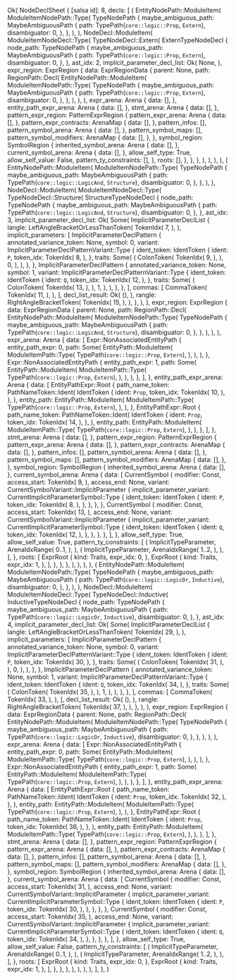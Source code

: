 Ok(
    NodeDeclSheet {
        [salsa id]: 8,
        decls: [
            (
                EntityNodePath::ModuleItem(
                    ModuleItemNodePath::Type(
                        TypeNodePath {
                            maybe_ambiguous_path: MaybeAmbiguousPath {
                                path: TypePath(`core::logic::Prop`, `Extern`),
                                disambiguator: 0,
                            },
                        },
                    ),
                ),
                NodeDecl::ModuleItem(
                    ModuleItemNodeDecl::Type(
                        TypeNodeDecl::Extern(
                            ExternTypeNodeDecl {
                                node_path: TypeNodePath {
                                    maybe_ambiguous_path: MaybeAmbiguousPath {
                                        path: TypePath(`core::logic::Prop`, `Extern`),
                                        disambiguator: 0,
                                    },
                                },
                                ast_idx: 2,
                                implicit_parameter_decl_list: Ok(
                                    None,
                                ),
                                expr_region: ExprRegion {
                                    data: ExprRegionData {
                                        parent: None,
                                        path: RegionPath::Decl(
                                            EntityNodePath::ModuleItem(
                                                ModuleItemNodePath::Type(
                                                    TypeNodePath {
                                                        maybe_ambiguous_path: MaybeAmbiguousPath {
                                                            path: TypePath(`core::logic::Prop`, `Extern`),
                                                            disambiguator: 0,
                                                        },
                                                    },
                                                ),
                                            ),
                                        ),
                                        expr_arena: Arena {
                                            data: [],
                                        },
                                        entity_path_expr_arena: Arena {
                                            data: [],
                                        },
                                        stmt_arena: Arena {
                                            data: [],
                                        },
                                        pattern_expr_region: PatternExprRegion {
                                            pattern_expr_arena: Arena {
                                                data: [],
                                            },
                                            pattern_expr_contracts: ArenaMap {
                                                data: [],
                                            },
                                            pattern_infos: [],
                                            pattern_symbol_arena: Arena {
                                                data: [],
                                            },
                                            pattern_symbol_maps: [],
                                            pattern_symbol_modifiers: ArenaMap {
                                                data: [],
                                            },
                                        },
                                        symbol_region: SymbolRegion {
                                            inherited_symbol_arena: Arena {
                                                data: [],
                                            },
                                            current_symbol_arena: Arena {
                                                data: [],
                                            },
                                            allow_self_type: True,
                                            allow_self_value: False,
                                            pattern_ty_constraints: [],
                                        },
                                        roots: [],
                                    },
                                },
                            },
                        ),
                    ),
                ),
            ),
            (
                EntityNodePath::ModuleItem(
                    ModuleItemNodePath::Type(
                        TypeNodePath {
                            maybe_ambiguous_path: MaybeAmbiguousPath {
                                path: TypePath(`core::logic::LogicAnd`, `Structure`),
                                disambiguator: 0,
                            },
                        },
                    ),
                ),
                NodeDecl::ModuleItem(
                    ModuleItemNodeDecl::Type(
                        TypeNodeDecl::Structure(
                            StructureTypeNodeDecl {
                                node_path: TypeNodePath {
                                    maybe_ambiguous_path: MaybeAmbiguousPath {
                                        path: TypePath(`core::logic::LogicAnd`, `Structure`),
                                        disambiguator: 0,
                                    },
                                },
                                ast_idx: 3,
                                implicit_parameter_decl_list: Ok(
                                    Some(
                                        ImplicitParameterDeclList {
                                            langle: LeftAngleBracketOrLessThanToken(
                                                TokenIdx(
                                                    7,
                                                ),
                                            ),
                                            implicit_parameters: [
                                                ImplicitParameterDeclPattern {
                                                    annotated_variance_token: None,
                                                    symbol: 0,
                                                    variant: ImplicitParameterDeclPatternVariant::Type {
                                                        ident_token: IdentToken {
                                                            ident: `P`,
                                                            token_idx: TokenIdx(
                                                                8,
                                                            ),
                                                        },
                                                        traits: Some(
                                                            (
                                                                ColonToken(
                                                                    TokenIdx(
                                                                        9,
                                                                    ),
                                                                ),
                                                                0,
                                                            ),
                                                        ),
                                                    },
                                                },
                                                ImplicitParameterDeclPattern {
                                                    annotated_variance_token: None,
                                                    symbol: 1,
                                                    variant: ImplicitParameterDeclPatternVariant::Type {
                                                        ident_token: IdentToken {
                                                            ident: `Q`,
                                                            token_idx: TokenIdx(
                                                                12,
                                                            ),
                                                        },
                                                        traits: Some(
                                                            (
                                                                ColonToken(
                                                                    TokenIdx(
                                                                        13,
                                                                    ),
                                                                ),
                                                                1,
                                                            ),
                                                        ),
                                                    },
                                                },
                                            ],
                                            commas: [
                                                CommaToken(
                                                    TokenIdx(
                                                        11,
                                                    ),
                                                ),
                                            ],
                                            decl_list_result: Ok(
                                                (),
                                            ),
                                            rangle: RightAngleBracketToken(
                                                TokenIdx(
                                                    15,
                                                ),
                                            ),
                                        },
                                    ),
                                ),
                                expr_region: ExprRegion {
                                    data: ExprRegionData {
                                        parent: None,
                                        path: RegionPath::Decl(
                                            EntityNodePath::ModuleItem(
                                                ModuleItemNodePath::Type(
                                                    TypeNodePath {
                                                        maybe_ambiguous_path: MaybeAmbiguousPath {
                                                            path: TypePath(`core::logic::LogicAnd`, `Structure`),
                                                            disambiguator: 0,
                                                        },
                                                    },
                                                ),
                                            ),
                                        ),
                                        expr_arena: Arena {
                                            data: [
                                                Expr::NonAssociatedEntityPath {
                                                    entity_path_expr: 0,
                                                    path: Some(
                                                        EntityPath::ModuleItem(
                                                            ModuleItemPath::Type(
                                                                TypePath(`core::logic::Prop`, `Extern`),
                                                            ),
                                                        ),
                                                    ),
                                                },
                                                Expr::NonAssociatedEntityPath {
                                                    entity_path_expr: 1,
                                                    path: Some(
                                                        EntityPath::ModuleItem(
                                                            ModuleItemPath::Type(
                                                                TypePath(`core::logic::Prop`, `Extern`),
                                                            ),
                                                        ),
                                                    ),
                                                },
                                            ],
                                        },
                                        entity_path_expr_arena: Arena {
                                            data: [
                                                EntityPathExpr::Root {
                                                    path_name_token: PathNameToken::Ident(
                                                        IdentToken {
                                                            ident: `Prop`,
                                                            token_idx: TokenIdx(
                                                                10,
                                                            ),
                                                        },
                                                    ),
                                                    entity_path: EntityPath::ModuleItem(
                                                        ModuleItemPath::Type(
                                                            TypePath(`core::logic::Prop`, `Extern`),
                                                        ),
                                                    ),
                                                },
                                                EntityPathExpr::Root {
                                                    path_name_token: PathNameToken::Ident(
                                                        IdentToken {
                                                            ident: `Prop`,
                                                            token_idx: TokenIdx(
                                                                14,
                                                            ),
                                                        },
                                                    ),
                                                    entity_path: EntityPath::ModuleItem(
                                                        ModuleItemPath::Type(
                                                            TypePath(`core::logic::Prop`, `Extern`),
                                                        ),
                                                    ),
                                                },
                                            ],
                                        },
                                        stmt_arena: Arena {
                                            data: [],
                                        },
                                        pattern_expr_region: PatternExprRegion {
                                            pattern_expr_arena: Arena {
                                                data: [],
                                            },
                                            pattern_expr_contracts: ArenaMap {
                                                data: [],
                                            },
                                            pattern_infos: [],
                                            pattern_symbol_arena: Arena {
                                                data: [],
                                            },
                                            pattern_symbol_maps: [],
                                            pattern_symbol_modifiers: ArenaMap {
                                                data: [],
                                            },
                                        },
                                        symbol_region: SymbolRegion {
                                            inherited_symbol_arena: Arena {
                                                data: [],
                                            },
                                            current_symbol_arena: Arena {
                                                data: [
                                                    CurrentSymbol {
                                                        modifier: Const,
                                                        access_start: TokenIdx(
                                                            9,
                                                        ),
                                                        access_end: None,
                                                        variant: CurrentSymbolVariant::ImplicitParameter {
                                                            implicit_parameter_variant: CurrentImplicitParameterSymbol::Type {
                                                                ident_token: IdentToken {
                                                                    ident: `P`,
                                                                    token_idx: TokenIdx(
                                                                        8,
                                                                    ),
                                                                },
                                                            },
                                                        },
                                                    },
                                                    CurrentSymbol {
                                                        modifier: Const,
                                                        access_start: TokenIdx(
                                                            13,
                                                        ),
                                                        access_end: None,
                                                        variant: CurrentSymbolVariant::ImplicitParameter {
                                                            implicit_parameter_variant: CurrentImplicitParameterSymbol::Type {
                                                                ident_token: IdentToken {
                                                                    ident: `Q`,
                                                                    token_idx: TokenIdx(
                                                                        12,
                                                                    ),
                                                                },
                                                            },
                                                        },
                                                    },
                                                ],
                                            },
                                            allow_self_type: True,
                                            allow_self_value: True,
                                            pattern_ty_constraints: [
                                                (
                                                    ImplicitTypeParameter,
                                                    ArenaIdxRange(
                                                        0..1,
                                                    ),
                                                ),
                                                (
                                                    ImplicitTypeParameter,
                                                    ArenaIdxRange(
                                                        1..2,
                                                    ),
                                                ),
                                            ],
                                        },
                                        roots: [
                                            ExprRoot {
                                                kind: Traits,
                                                expr_idx: 0,
                                            },
                                            ExprRoot {
                                                kind: Traits,
                                                expr_idx: 1,
                                            },
                                        ],
                                    },
                                },
                            },
                        ),
                    ),
                ),
            ),
            (
                EntityNodePath::ModuleItem(
                    ModuleItemNodePath::Type(
                        TypeNodePath {
                            maybe_ambiguous_path: MaybeAmbiguousPath {
                                path: TypePath(`core::logic::LogicOr`, `Inductive`),
                                disambiguator: 0,
                            },
                        },
                    ),
                ),
                NodeDecl::ModuleItem(
                    ModuleItemNodeDecl::Type(
                        TypeNodeDecl::Inductive(
                            InductiveTypeNodeDecl {
                                node_path: TypeNodePath {
                                    maybe_ambiguous_path: MaybeAmbiguousPath {
                                        path: TypePath(`core::logic::LogicOr`, `Inductive`),
                                        disambiguator: 0,
                                    },
                                },
                                ast_idx: 4,
                                implicit_parameter_decl_list: Ok(
                                    Some(
                                        ImplicitParameterDeclList {
                                            langle: LeftAngleBracketOrLessThanToken(
                                                TokenIdx(
                                                    29,
                                                ),
                                            ),
                                            implicit_parameters: [
                                                ImplicitParameterDeclPattern {
                                                    annotated_variance_token: None,
                                                    symbol: 0,
                                                    variant: ImplicitParameterDeclPatternVariant::Type {
                                                        ident_token: IdentToken {
                                                            ident: `P`,
                                                            token_idx: TokenIdx(
                                                                30,
                                                            ),
                                                        },
                                                        traits: Some(
                                                            (
                                                                ColonToken(
                                                                    TokenIdx(
                                                                        31,
                                                                    ),
                                                                ),
                                                                0,
                                                            ),
                                                        ),
                                                    },
                                                },
                                                ImplicitParameterDeclPattern {
                                                    annotated_variance_token: None,
                                                    symbol: 1,
                                                    variant: ImplicitParameterDeclPatternVariant::Type {
                                                        ident_token: IdentToken {
                                                            ident: `Q`,
                                                            token_idx: TokenIdx(
                                                                34,
                                                            ),
                                                        },
                                                        traits: Some(
                                                            (
                                                                ColonToken(
                                                                    TokenIdx(
                                                                        35,
                                                                    ),
                                                                ),
                                                                1,
                                                            ),
                                                        ),
                                                    },
                                                },
                                            ],
                                            commas: [
                                                CommaToken(
                                                    TokenIdx(
                                                        33,
                                                    ),
                                                ),
                                            ],
                                            decl_list_result: Ok(
                                                (),
                                            ),
                                            rangle: RightAngleBracketToken(
                                                TokenIdx(
                                                    37,
                                                ),
                                            ),
                                        },
                                    ),
                                ),
                                expr_region: ExprRegion {
                                    data: ExprRegionData {
                                        parent: None,
                                        path: RegionPath::Decl(
                                            EntityNodePath::ModuleItem(
                                                ModuleItemNodePath::Type(
                                                    TypeNodePath {
                                                        maybe_ambiguous_path: MaybeAmbiguousPath {
                                                            path: TypePath(`core::logic::LogicOr`, `Inductive`),
                                                            disambiguator: 0,
                                                        },
                                                    },
                                                ),
                                            ),
                                        ),
                                        expr_arena: Arena {
                                            data: [
                                                Expr::NonAssociatedEntityPath {
                                                    entity_path_expr: 0,
                                                    path: Some(
                                                        EntityPath::ModuleItem(
                                                            ModuleItemPath::Type(
                                                                TypePath(`core::logic::Prop`, `Extern`),
                                                            ),
                                                        ),
                                                    ),
                                                },
                                                Expr::NonAssociatedEntityPath {
                                                    entity_path_expr: 1,
                                                    path: Some(
                                                        EntityPath::ModuleItem(
                                                            ModuleItemPath::Type(
                                                                TypePath(`core::logic::Prop`, `Extern`),
                                                            ),
                                                        ),
                                                    ),
                                                },
                                            ],
                                        },
                                        entity_path_expr_arena: Arena {
                                            data: [
                                                EntityPathExpr::Root {
                                                    path_name_token: PathNameToken::Ident(
                                                        IdentToken {
                                                            ident: `Prop`,
                                                            token_idx: TokenIdx(
                                                                32,
                                                            ),
                                                        },
                                                    ),
                                                    entity_path: EntityPath::ModuleItem(
                                                        ModuleItemPath::Type(
                                                            TypePath(`core::logic::Prop`, `Extern`),
                                                        ),
                                                    ),
                                                },
                                                EntityPathExpr::Root {
                                                    path_name_token: PathNameToken::Ident(
                                                        IdentToken {
                                                            ident: `Prop`,
                                                            token_idx: TokenIdx(
                                                                36,
                                                            ),
                                                        },
                                                    ),
                                                    entity_path: EntityPath::ModuleItem(
                                                        ModuleItemPath::Type(
                                                            TypePath(`core::logic::Prop`, `Extern`),
                                                        ),
                                                    ),
                                                },
                                            ],
                                        },
                                        stmt_arena: Arena {
                                            data: [],
                                        },
                                        pattern_expr_region: PatternExprRegion {
                                            pattern_expr_arena: Arena {
                                                data: [],
                                            },
                                            pattern_expr_contracts: ArenaMap {
                                                data: [],
                                            },
                                            pattern_infos: [],
                                            pattern_symbol_arena: Arena {
                                                data: [],
                                            },
                                            pattern_symbol_maps: [],
                                            pattern_symbol_modifiers: ArenaMap {
                                                data: [],
                                            },
                                        },
                                        symbol_region: SymbolRegion {
                                            inherited_symbol_arena: Arena {
                                                data: [],
                                            },
                                            current_symbol_arena: Arena {
                                                data: [
                                                    CurrentSymbol {
                                                        modifier: Const,
                                                        access_start: TokenIdx(
                                                            31,
                                                        ),
                                                        access_end: None,
                                                        variant: CurrentSymbolVariant::ImplicitParameter {
                                                            implicit_parameter_variant: CurrentImplicitParameterSymbol::Type {
                                                                ident_token: IdentToken {
                                                                    ident: `P`,
                                                                    token_idx: TokenIdx(
                                                                        30,
                                                                    ),
                                                                },
                                                            },
                                                        },
                                                    },
                                                    CurrentSymbol {
                                                        modifier: Const,
                                                        access_start: TokenIdx(
                                                            35,
                                                        ),
                                                        access_end: None,
                                                        variant: CurrentSymbolVariant::ImplicitParameter {
                                                            implicit_parameter_variant: CurrentImplicitParameterSymbol::Type {
                                                                ident_token: IdentToken {
                                                                    ident: `Q`,
                                                                    token_idx: TokenIdx(
                                                                        34,
                                                                    ),
                                                                },
                                                            },
                                                        },
                                                    },
                                                ],
                                            },
                                            allow_self_type: True,
                                            allow_self_value: False,
                                            pattern_ty_constraints: [
                                                (
                                                    ImplicitTypeParameter,
                                                    ArenaIdxRange(
                                                        0..1,
                                                    ),
                                                ),
                                                (
                                                    ImplicitTypeParameter,
                                                    ArenaIdxRange(
                                                        1..2,
                                                    ),
                                                ),
                                            ],
                                        },
                                        roots: [
                                            ExprRoot {
                                                kind: Traits,
                                                expr_idx: 0,
                                            },
                                            ExprRoot {
                                                kind: Traits,
                                                expr_idx: 1,
                                            },
                                        ],
                                    },
                                },
                            },
                        ),
                    ),
                ),
            ),
        ],
    },
)